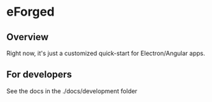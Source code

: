 # eForged

## Overview

Right now, it's just a customized quick-start for Electron/Angular apps.

## For developers

See the docs in the ./docs/development folder
